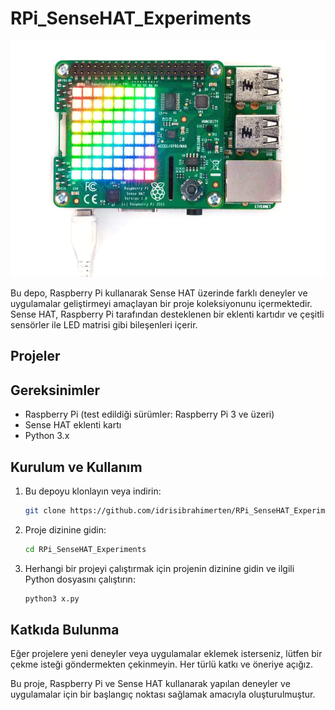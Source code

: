 # RPi_SenseHAT_Experiments

![Sense HAT](sensehat.jpg)

Bu depo, Raspberry Pi kullanarak Sense HAT üzerinde farklı deneyler ve uygulamalar geliştirmeyi amaçlayan bir proje koleksiyonunu içermektedir. Sense HAT, Raspberry Pi tarafından desteklenen bir eklenti kartıdır ve çeşitli sensörler ile LED matrisi gibi bileşenleri içerir.

## Projeler


## Gereksinimler

- Raspberry Pi (test edildiği sürümler: Raspberry Pi 3 ve üzeri)
- Sense HAT eklenti kartı
- Python 3.x

## Kurulum ve Kullanım

1. Bu depoyu klonlayın veya indirin:

   ```bash
   git clone https://github.com/idrisibrahimerten/RPi_SenseHAT_Experiments.git

2. Proje dizinine gidin:

   ```bash
   cd RPi_SenseHAT_Experiments

3. Herhangi bir projeyi çalıştırmak için projenin dizinine gidin ve ilgili Python dosyasını çalıştırın:

   ```bash
   python3 x.py

## Katkıda Bulunma
Eğer projelere yeni deneyler veya uygulamalar eklemek isterseniz, lütfen bir çekme isteği göndermekten çekinmeyin. Her türlü katkı ve öneriye açığız.

Bu proje, Raspberry Pi ve Sense HAT kullanarak yapılan deneyler ve uygulamalar için bir başlangıç noktası sağlamak amacıyla oluşturulmuştur.
